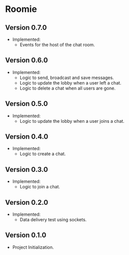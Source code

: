 # Roomie

## Version 0.7.0

- Implemented:
  - Events for the host of the chat room.

## Version 0.6.0

- Implemented:
  - Logic to send, broadcast and save messages.
  - Logic to update the lobby when a user left a chat.
  - Logic to delete a chat when all users are gone.

## Version 0.5.0

- Implemented:
  - Logic to update the lobby when a user joins a chat.

## Version 0.4.0

- Implemented:
  - Logic to create a chat.

## Version 0.3.0

- Implemented:
  - Logic to join a chat.

## Version 0.2.0

- Implemented:
  - Data delivery test using sockets.

## Version 0.1.0

- Project Initialization.
